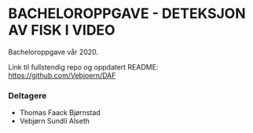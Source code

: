 # BACHELOROPPGAVE - DETEKSJON AV FISK I VIDEO #

Bacheloroppgave vår 2020. 

Link til fullstendig repo og oppdatert README: https://github.com/Vebjoern/DAF

### Deltagere ###

* Thomas Faack Bjørnstad
* Vebjørn Sundli Alseth